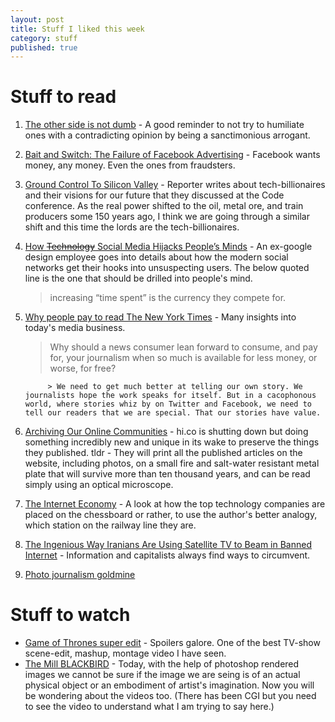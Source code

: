 ```yaml
---
layout: post
title: Stuff I liked this week
category: stuff
published: true
---
```

# Stuff to read 
1. [The other side is not dumb](https://medium.com/@SeanBlanda/the-other-side-is-not-dumb-2670c1294063#.f309cmmp7) - A good reminder to not try to humiliate ones with a contradicting opinion by being a sanctimonious arrogant. 
2. [Bait and Switch: The Failure of Facebook Advertising](https://medium.com/@hunchly/bait-and-switch-the-failure-of-facebook-advertising-an-osint-investigation-37d693b2a858#.z2dwsiygz) - Facebook wants money, any money. Even the ones from fraudsters. 
3. [Ground Control To Silicon Valley](https://www.buzzfeed.com/nitashatiku/ground-control-to-silicon-valley) - Reporter writes about tech-billionaires and their visions for our future that they discussed at the Code conference. As the real power shifted to the oil, metal ore, and train producers some 150 years ago, I think we are going through a similar shift and this time the lords are the tech-billionaires. 
4. [How <s>Technology</s> Social Media Hijacks People’s Minds](https://medium.com/swlh/how-technology-hijacks-peoples-minds-from-a-magician-and-google-s-design-ethicist-56d62ef5edf3#.svwo0wmg2) - An ex-google design employee goes into details about how the modern social networks get their hooks into unsuspecting users. The below quoted line is the one that should be drilled into people's mind. 

    > increasing “time spent” is the currency they compete for.
5. [Why people pay to read The New York Times](https://medium.com/@lydiapolgreen/why-people-pay-to-read-the-new-york-times-60720880e707#.44btm7o1s) - Many insights into today's media business.   

	  > Why should a news consumer lean forward to consume, and pay for, your journalism when so much is available for less money, or worse, for free?  

            > We need to get much better at telling our own story. We journalists hope the work speaks for itself. But in a cacophonous world, where stories whiz by on Twitter and Facebook, we need to tell our readers that we are special. That our stories have value.

6. [Archiving Our Online Communities](https://medium.com/@craigmod/archiving-our-online-communities-e5868eab4d9a#.1zpl43zx2) - hi.co is shutting down but doing something incredibly new and unique in its wake to preserve the things they published. tldr - They will print all the published articles on the website, including photos, on a small fire and salt-water resistant metal plate that will survive more than ten thousand years, and can be read simply using an optical microscope.

7. [The Internet Economy](https://medium.com/@cdixon/the-internet-economy-fc43f3eff58a#.8wwix1exl) - A look at how the top technology companies are placed on the chessboard or rather, to use the author's better analogy, which station on the railway line they are.

8. [The Ingenious Way Iranians Are Using Satellite TV to Beam in Banned Internet](https://www.wired.com/2016/04/ingenious-way-iranians-using-satellite-tv-beam-banned-data/) - Information and capitalists always find ways to circumvent. 

9. [Photo journalism goldmine](https://widerimage.reuters.com/)


# Stuff to watch

- [Game of Thrones super edit](https://youtu.be/6wfa-iBgzXA) - Spoilers galore. One of the best TV-show scene-edit, mashup, montage video I have seen.   
- [The Mill BLACKBIRD](https://vimeo.com/171939943) - Today, with the help of photoshop rendered images we cannot be sure if the image we are seing is of an actual physical object or an embodiment of artist's imagination. Now you will be wondering about the videos too. (There has been CGI but you need to see the video to understand what I am trying to say here.)

